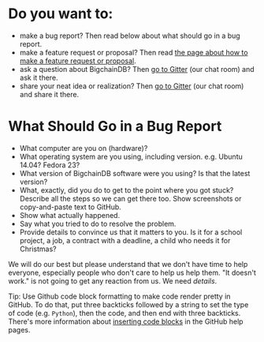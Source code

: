 # Do you want to:

- make a bug report? Then read below about what should go in a bug report.
- make a feature request or proposal? Then read [the page about how to make a feature request or proposal](https://docs.corechaindb.com/projects/contributing/en/latest/ways-can-contribute/make-a-feature-request-or-proposal.html).
- ask a question about BigchainDB? Then [go to Gitter](https://gitter.im/corechaindb/corechaindb) (our chat room) and ask it there.
- share your neat idea or realization? Then [go to Gitter](https://gitter.im/corechaindb/corechaindb) (our chat room) and share it there.

# What Should Go in a Bug Report

- What computer are you on (hardware)?
- What operating system are you using, including version. e.g. Ubuntu 14.04? Fedora 23?
- What version of BigchainDB software were you using? Is that the latest version?
- What, exactly, did you do to get to the point where you got stuck? Describe all the steps so we can get there too. Show screenshots or copy-and-paste text to GitHub.
- Show what actually happened.
- Say what you tried to do to resolve the problem.
- Provide details to convince us that it matters to you. Is it for a school project, a job, a contract with a deadline, a child who needs it for Christmas?

We will do our best but please understand that we don't have time to help everyone, especially people who don't care to help us help them. "It doesn't work." is not going to get any reaction from us. We need _details_.

Tip: Use Github code block formatting to make code render pretty in GitHub. To do that, put three backticks followed by a string to set the type of code (e.g. `Python`), then the code, and then end with three backticks. There's more information about [inserting code blocks](https://help.github.com/articles/creating-and-highlighting-code-blocks/) in the GitHub help pages.
